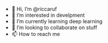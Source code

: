 - 👋 Hi, I’m @riccaruf
- 👀 I’m interested in develpment
- 🌱 I’m currently learning deep learning
- 💞️ I’m looking to collaborate on stuff
- 📫 How to reach me 

<!---
riccaruf/riccaruf is a ✨ special ✨ repository because its `README.md` (this file) appears on your GitHub profile.
You can click the Preview link to take a look at your changes.
--->
